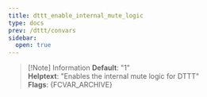 ```yaml
---
title: dttt_enable_internal_mute_logic
type: docs
prev: /dttt/convars
sidebar:
  open: true
---
```


> [!Note] Information
> **Default**: "1"  
> **Helptext**: "Enables the internal mute logic for DTTT"  
> **Flags**: {FCVAR_ARCHIVE}  
